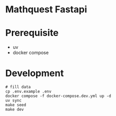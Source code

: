 # Mathquest Fastapi

# Prerequisite

- uv
- docker compose


# Development

```
# fill data
cp .env.example .env
docker compose -f docker-compose.dev.yml up -d
uv sync
make seed
make dev
```